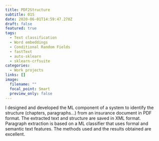```yaml
---
title: PDF2Structure
subtitle: 01S
date: 2020-06-01T14:59:47.278Z
draft: false
featured: true
tags:
  - Text classification
  - Word embeddings
  - Conditional Random Fields
  - fastText
  - auto-sklearn
  - sklearn-crfsuite
categories:
  - Work projects
links: []
image:
  filename: ""
  focal_point: Smart
  preview_only: false
---
```

I designed and developed the ML component of a system to identify the structure (chapters, paragraphs...) from an insurance document in PDF format. The extracted text and structure are saved in XML format. Paragraph extraction is based on a ML classifier that uses formal and semantic text features. The methods used and the results obtained are excellent.